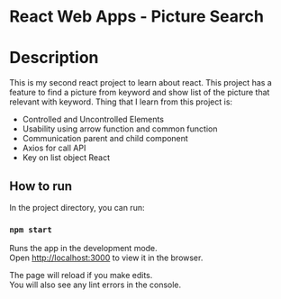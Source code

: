 # React Web Apps - Picture Search

# Description
This is my second react project to learn about react. 
This project has a feature to find a picture from keyword and show list of the picture that relevant with keyword.
Thing that I learn from this project is:
- Controlled and Uncontrolled Elements
- Usability using arrow function and common function 
- Communication parent and child component
- Axios for call API
- Key on list object React

## How to run

In the project directory, you can run:

### `npm start`

Runs the app in the development mode.<br />
Open [http://localhost:3000](http://localhost:3000) to view it in the browser.

The page will reload if you make edits.<br />
You will also see any lint errors in the console.